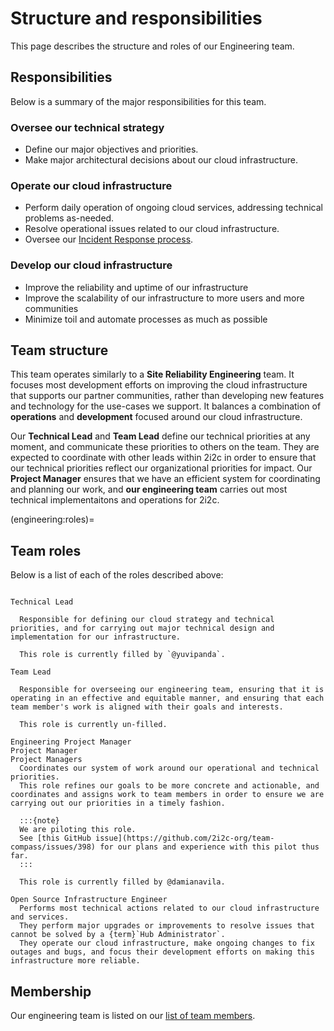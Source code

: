 # Structure and responsibilities

This page describes the structure and roles of our Engineering team.

## Responsibilities

Below is a summary of the major responsibilities for this team.

### Oversee our technical strategy

- Define our major objectives and priorities.
- Make major architectural decisions about our cloud infrastructure.

### Operate our cloud infrastructure

- Perform daily operation of ongoing cloud services, addressing technical problems as-needed.
- Resolve operational issues related to our cloud infrastructure.
- Oversee our [Incident Response process](../projects/managed-hubs/incidents.md).

### Develop our cloud infrastructure

- Improve the reliability and uptime of our infrastructure
- Improve the scalability of our infrastructure to more users and more communities
- Minimize toil and automate processes as much as possible

## Team structure

This team operates similarly to a **Site Reliability Engineering** team.
It focuses most development efforts on improving the cloud infrastructure that supports our partner communities, rather than developing new features and technology for the use-cases we support.
It balances a combination of **operations** and **development** focused around our cloud infrastructure.

Our **Technical Lead** and **Team Lead** define our technical priorities at any moment, and communicate these priorities to others on the team.
They are expected to coordinate with other leads within 2i2c in order to ensure that our technical priorities reflect our organizational priorities for impact.
Our **Project Manager** ensures that we have an efficient system for coordinating and planning our work, and **our engineering team** carries out most technical implementaitons and operations for 2i2c.

(engineering:roles)=
## Team roles

Below is a list of each of the roles described above:

```{glossary}

Technical Lead

  Responsible for defining our cloud strategy and technical priorities, and for carrying out major technical design and implementation for our infrastructure.

  This role is currently filled by `@yuvipanda`.

Team Lead

  Responsible for overseeing our engineering team, ensuring that it is operating in an effective and equitable manner, and ensuring that each team member's work is aligned with their goals and interests.

  This role is currently un-filled.

Engineering Project Manager
Project Manager
Project Managers
  Coordinates our system of work around our operational and technical priorities.
  This role refines our goals to be more concrete and actionable, and coordinates and assigns work to team members in order to ensure we are carrying out our priorities in a timely fashion.

  :::{note}
  We are piloting this role.
  See [this GitHub issue](https://github.com/2i2c-org/team-compass/issues/398) for our plans and experience with this pilot thus far.
  :::

  This role is currently filled by @damianavila.

Open Source Infrastructure Engineer
  Performs most technical actions related to our cloud infrastructure and services.
  They perform major upgrades or improvements to resolve issues that cannot be solved by a {term}`Hub Administrator`.
  They operate our cloud infrastructure, make ongoing changes to fix outages and bugs, and focus their development efforts on making this infrastructure more reliable.
```

## Membership

Our engineering team is listed on our [list of team members](../reference/team.md).
